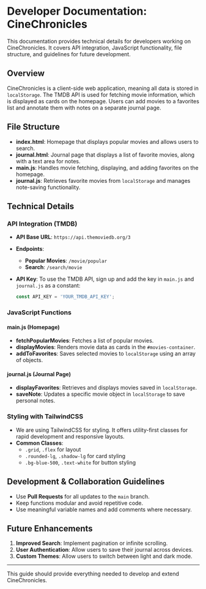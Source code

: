 
# Developer Documentation: CineChronicles

This documentation provides technical details for developers working on CineChronicles. It covers API integration, JavaScript functionality, file structure, and guidelines for future development.

## Overview
CineChronicles is a client-side web application, meaning all data is stored in `localStorage`. The TMDB API is used for fetching movie information, which is displayed as cards on the homepage. Users can add movies to a favorites list and annotate them with notes on a separate journal page.

## File Structure
- **index.html**: Homepage that displays popular movies and allows users to search.
- **journal.html**: Journal page that displays a list of favorite movies, along with a text area for notes.
- **main.js**: Handles movie fetching, displaying, and adding favorites on the homepage.
- **journal.js**: Retrieves favorite movies from `localStorage` and manages note-saving functionality.

## Technical Details

### API Integration (TMDB)
- **API Base URL**: `https://api.themoviedb.org/3`
- **Endpoints**:
  - **Popular Movies**: `/movie/popular`
  - **Search**: `/search/movie`

- **API Key**: To use the TMDB API, sign up and add the key in `main.js` and `journal.js` as a constant:
  ```javascript
  const API_KEY = 'YOUR_TMDB_API_KEY';
  ```

### JavaScript Functions

#### main.js (Homepage)
- **fetchPopularMovies**: Fetches a list of popular movies.
- **displayMovies**: Renders movie data as cards in the `#movies-container`.
- **addToFavorites**: Saves selected movies to `localStorage` using an array of objects.

#### journal.js (Journal Page)
- **displayFavorites**: Retrieves and displays movies saved in `localStorage`.
- **saveNote**: Updates a specific movie object in `localStorage` to save personal notes.

### Styling with TailwindCSS
- We are using TailwindCSS for styling. It offers utility-first classes for rapid development and responsive layouts.
- **Common Classes**:
  - `.grid`, `.flex` for layout
  - `.rounded-lg`, `.shadow-lg` for card styling
  - `.bg-blue-500`, `.text-white` for button styling

## Development & Collaboration Guidelines
- Use **Pull Requests** for all updates to the `main` branch.
- Keep functions modular and avoid repetitive code.
- Use meaningful variable names and add comments where necessary.

## Future Enhancements
1. **Improved Search**: Implement pagination or infinite scrolling.
2. **User Authentication**: Allow users to save their journal across devices.
3. **Custom Themes**: Allow users to switch between light and dark mode.

---

This guide should provide everything needed to develop and extend CineChronicles.
